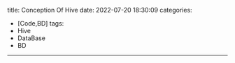 title: Conception Of Hive
date: 2022-07-20 18:30:09
categories:
- [Code,BD]
tags:
- Hive
- DataBase
- BD
---